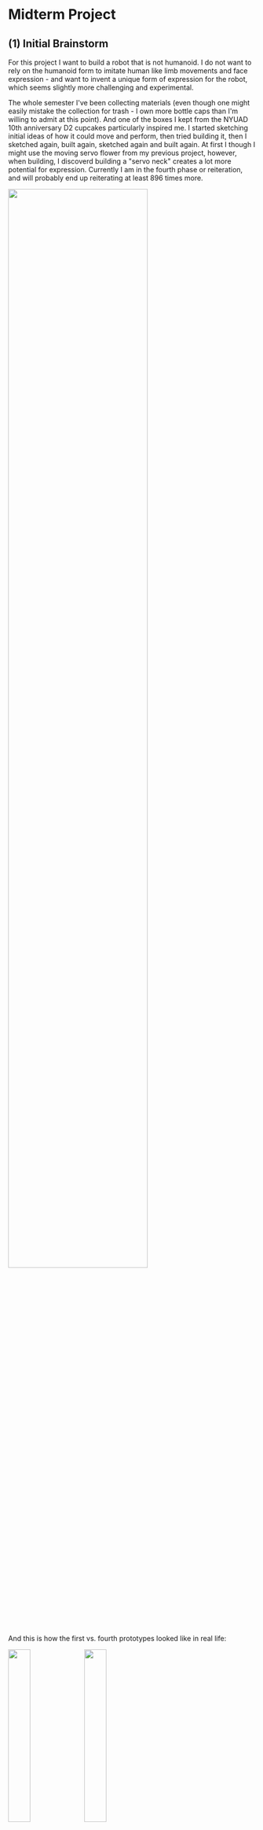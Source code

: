 # Midterm Project
## (1) Initial Brainstorm
For this project I want to build a robot that is not humanoid. I do not want to rely on the humanoid form to imitate human like limb movements and face expression - and want to invent a unique form of expression for the robot, which seems slightly more challenging and experimental. 

The whole semester I've been collecting materials (even though one might easily mistake the collection for trash - I own more bottle caps than I'm willing to admit at this point). And one of the boxes I kept from the NYUAD 10th anniversary D2 cupcakes particularly inspired me. I started sketching initial ideas of how it could move and perform, then tried building it, then I sketched again, built again, sketched again and built again. At first I though I might use the moving servo flower from my previous project, however, when building, I discoverd building a "servo neck" creates a lot more potential for expression. Currently I am in the fourth phase or reiteration, and will probably end up reiterating at least 896 times more. 

<p> <img src="https://user-images.githubusercontent.com/89770035/135754802-44bb9414-7e68-42ff-a538-a9b68385964b.jpg" width="75%" height="75%"> </p>

And this is how the first vs. fourth prototypes looked like in real life:
<p> <img src="https://user-images.githubusercontent.com/89770035/135755194-b1f56536-9980-44e9-bb62-8d2f3774fc9f.JPG" width="30%" height="30%"> <img src="https://user-images.githubusercontent.com/89770035/135755197-cff7ba2f-e708-4ddd-9c1c-8ea69fc0a8b0.JPG" width="30%" height="30%"> </p>

### Expression
My robot will be mainly communicating through the movement of its little head (controlled by a servo), and its face (the Neomatrix). My idea for the sequence is for the robot to be frantically looking around, taking sharp turns and blinking rapidly, which then transitions into "giving up". This transition will be done through slowing down/stopping the motor movement, slowing down the servo turning, and through decrease in the color saturation, brightness and patterns on the Neomatrix. 

### Problems
In terms of building, I experience some of the "classic" troubles we discussed a lot in class: major one of which was tilting of the base that holds the two motors. I want the robot to be as small as possible (because cuteness), so I am only using two wheels. After a few different attempts with sizing the cardboard base and placing the wheels strategically, putting a toilet paper roll in the middle turned out to be the most stable and reliable solution, that allowed the robot to stay relatively small.

<p> <img src="https://user-images.githubusercontent.com/89770035/135755303-40692687-f5e2-49b3-96ee-11859b009405.JPG" width="30%" height="30%"> </p>

Since I am still in the reiterating phase, I am using a lot of adhesive tack for the servo motor to stay in place as well as for holding the box. Glueing them is a committment I am not ready for at this stage just yet. 

I am also using tack for holding the Neopixel in place, but that one, as opposed to the servo and the box, is veeeeery unstable. I still need to figure out a way how to hold the Neopixel in an upright position in the plastic window of the box. But for now, I still need it to be mobile as I am taking things in and out and rewiring, so I have some time to sit on it and think about how to fixate it. 

However, the biggest problem I faced is my lack of coding skills :))) I managed to work on small sequences separately (motors, servos and Neopixel), but the moment I try to paste it all together is where it collapses. I also feel like I am just using sample codes from Arduino and from our class and feel very restricted when it comes to writing code myself (especially for the Neopixel animation). I spent several hours trying to understand how the sample codes work, but I did not manage to understand it to the extent I would be able to put my own visual animation idea into code. So, unfortunatelly, this seems like the biggest obstacle so far, that I will need to spend a lot of time on, just doing endless loops of trial and error. 

## (2) Process
The main continuous challenge throghout this project was to make the three parts work together. For 99% of the whole process, my robot was deconstructed into separate parts, with me constantly uploading code to it in a trial-error manner. So my workspace resembled anything but a robot:

<p> <img src="https://user-images.githubusercontent.com/89770035/137500553-cec0f5df-4e8b-45b3-bc84-cbb03a961d33.JPG" width="30%" height="30%"> </p>

**NeoPixel** 
<p> I spent a lot of time trying to program neopixel sequences myself, but it took me a lot to even understand some of the prebuilt example code, and I could not really bring my vision to life, without using delay. Here are some initial ideas I was sketching: 
<p> <img src="https://user-images.githubusercontent.com/89770035/137503425-ee80329e-1c5f-4653-a8de-75e29d42191e.jpg" width="30%" height="30%"> </p>

I also came across an amazing resource called [LED Matrix Control Software HD](https://github.com/TylerTimoJ/LMCSHD). It is more of a passion project, rather than a full-on working sofware (it works rather unreliably), but it enables ju to either design the neopixel sequence usign a user friendly visual interface, or it enables you to upload a picture/gif and it will translate it into a neopixel code. 

This tool provides a lot potential for trying out different ideas and seeing how they present visually in an instant (as opposed to tediously coding any brianstormed idea you had. 

However, because the exported code uses delays (which causes problems to rest of the code), I decided to go for a different idea using the Adafruit Neomatrix library, which enable you to input flowing test. I played with the function that distorts the text (NEO_MATRIX_ZIGZAG) and I spelled out the words "Searching" and "Give up" in two sequnces. 

In terms of physical construction problems, I struggled with fixating the neopixel in a 90 degreee angle, but blue tack and a piece of cardboard turned out to be the most reliable solution. 
<p> <img src="https://user-images.githubusercontent.com/89770035/137632800-a732de64-5a7b-4156-abf3-c5021874dcd7.JPG" width="30%" height="30%"> </p>

**Servo**
<p>I had the same challenge with the servo - to make it run without using "delay". I'm still wrapping my mind around the use of millis(), and I initially wanted the servo to be part of a sequence triggered by a button, but my code made other parts of the robots unresponsive after that servo sequence. I therefore decided to use a potentiometer to control the servo. 

However, I struggled to send the potentiometer values through the radios - which is definitely something I want to learn for the final project. Unfortunately, despite many tries I had to give up and wire up the potentiometer on the same Arduino as the robot (not on the controller). It still feels like quite a failure and disappointment on my side. </p>
<p> <img src="https://user-images.githubusercontent.com/89770035/137637144-c93962d2-161b-4537-b792-9358a1499973.jpg" width="30%" height="30%"> </p>



**Motors**
<p>I wanted the locomotion of the robot to first go smoothly and then get stuck. Instead of coding this I just placed an external obstacle in its way while performing. This obstacle imitates externality that gets in the away, despite the code and the robot functioning smoothly. In the process, however, I had to go through the typical dilemma - are the motors not working because something went wrong with the code/wiring or did the batteries run out of charge? Thanks to the multimeter, I found that some of my usb connector-battery soldering wasn't perfect (it was not making a good contact) and was causing troubles with the locomotion and pretty much the rest of the circuit. </p>

## (3) Final Version 
The final version of the robot performed as such: ran smoothly forward, got stuck, searched around for help, tried to communicate for help through the "broken" distorted neopixel text, and then slowed down the searching movement, until the distorted text sequence saying "give up" is triggered. After the flowing text stops, then the robot completely stops and the performance ends. 
<p> <img src="https://user-images.githubusercontent.com/89770035/137633648-9093591c-0a3d-4eb0-92f3-3742d063ae0c.jpg" width="60%" height="60%"> </p>

And here is the final Video: https://youtu.be/5rlaMOTv2rY

<p> **The main learning points from this project** (or more like points to learn in the future):
- improve and understand better the use of millis
- radio communication using analog values 
- construction wise (get different cardboard and a smaller breadboard!) so the next robot can be fully mobile. Even though I got rid of the cable and got the robot fully running on batteries, the next level is to make it sturdy enough to carry all its components. 
</p>
